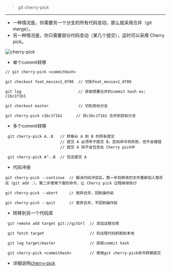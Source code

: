 > git cherry-pick 
--------------------------------------------------

* 一种情况是，你需要另一个分支的所有代码变动，那么就采用合并（git merge）。
* 另一种情况是，你只需要部分代码变动（某几个提交），这时可以采用 Cherry pick。

![cherry-pick](https://www.wangbase.com/blogimg/asset/202004/bg2020042723.jpg "cherry-pick")

* 单个commit转移

```
// git cherry-pick <commitHash>

git checkout feat_moviev1_0708  // 切到feat_moviev1_0708

git log                         // 获取想要合并的commit hash ex: c1bc1f1b1

git checkout master             // 切到目标分支

git cherry-pick c1bc1f1b1      // 将c1bc1f1b1 合并到目标分支

```

* 多个commit转移

```
 git cherry-pick A..B   // 转移从 A 到 B 的所有提交
                        // 提交 A 必须早于提交 B，否则命令将失败，但不会报错
                        // 提交 A 将不会包含在 Cherry pick中

 git cherry-pick A^..B  // 包含提交 A

```

* 代码冲突

```
git cherry-pick --continue  // 解决代码冲突后，第一步将修改的文件重新加入暂存区（git add .），第二步使用下面的命令，让 Cherry pick 过程继续执行

git cherry-pick --abort     // 放弃合并，回到操作前

git cherry-pick --quit      // 放弃合并，不回到操作前
```

* 转移到另一个代码库

```
 git remote add target git://gitUrl  // 添加远程仓库

 git fetch target                    // 将远程代码抓取到本地

 git log target/master               // 获取commit hash

 git cherry-pick <commitHash>        // 使用git cherry-pick命令转移提交
```


* 详细说明[cherry-pick](http://www.ruanyifeng.com/blog/2020/04/git-cherry-pick.html)